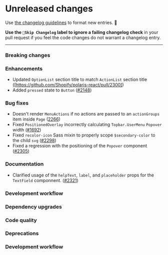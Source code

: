 # Unreleased changes

Use [the changelog guidelines](https://git.io/polaris-changelog-guidelines) to format new entries. 💜

**Use the `🤖Skip Changelog` label to ignore a failing changelog check** in your pull request if you feel the code changes do not warrant a changelog entry.

---

### Breaking changes

### Enhancements

- Updated `OptionList` section title to match `ActionList` section title ([https://github.com/Shopify/polaris-react/pull/2300])
- Added `pressed` state to `Button` ([#2148](https://github.com/Shopify/polaris-react/pull/2148))

### Bug fixes

- Doesn't render `MenuActions` if no actions are passed to an `actionGroups` item inside `Page` ([2266](https://github.com/Shopify/polaris-react/pull/2266))
- Fixed `PositionedOverlay` incorrectly calculating `Topbar.UserMenu` `Popover` width ([#1692](https://github.com/Shopify/polaris-react/pull/1692))
- Fixed `recolor-icon` Sass mixin to properly scope `$secondary-color` to the child `svg` ([#2298](https://github.com/Shopify/polaris-react/pull/2298))
- Fixed a regression with the positioning of the `Popover` component ([#2305](https://github.com/Shopify/polaris-react/pull/2305))

### Documentation

- Clarified usage of the `helpText`, `label`, and `placeholder` props for the `TextField` componnent. ([#2321](https://github.com/Shopify/polaris-react/pull/2321))

### Development workflow

### Dependency upgrades

### Code quality

### Deprecations

### Development workflow
